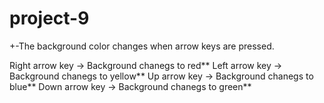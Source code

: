 # project-9

+-The background color changes when arrow keys are pressed.

Right arrow key -> Background chanegs to red**
Left arrow key -> Background chanegs to yellow**
Up arrow key -> Background chanegs to blue**
Down arrow key -> Background chanegs to green**
